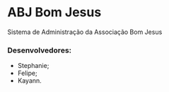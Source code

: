 # ABJ Bom Jesus
Sistema de Administração da Associação Bom Jesus

### Desenvolvedores:
- Stephanie;
- Felipe;
- Kayann.
